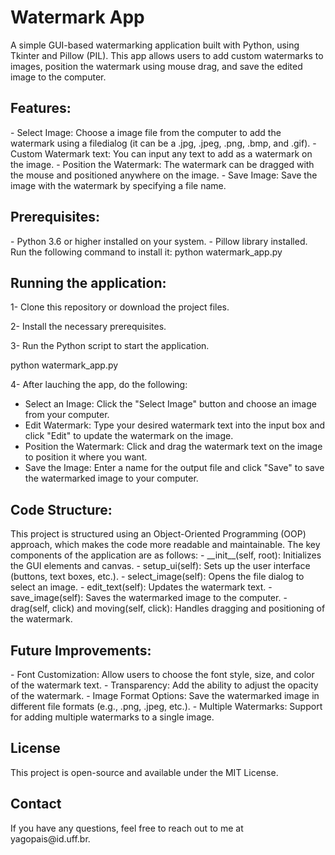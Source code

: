 <h1>Watermark App</h1>

A simple GUI-based watermarking application built with Python, using Tkinter and Pillow (PIL). This app allows users to add custom watermarks to images, position the watermark using mouse drag, and save the edited image to the computer.

<h2>Features:</h2>
- Select Image: Choose a image file from the computer to add the watermark using a filedialog (it can be a .jpg, .jpeg, .png, .bmp, and .gif).
- Custom Watermark text: You can input any text to add as a watermark on the image.
- Position the Watermark: The watermark can be dragged with the mouse and positioned anywhere on the image.
- Save Image: Save the image with the watermark by specifying a file name.

<h2>Prerequisites:</h2>
- Python 3.6 or higher installed on your system.
- Pillow library installed. Run the following command to install it:
  python watermark_app.py

<h2>Running the application:</h2>

1- Clone this repository or download the project files.

2- Install the necessary prerequisites.

3- Run the Python script to start the application.

  python watermark_app.py
  
4- After lauching the app, do the following:

  - Select an Image: Click the "Select Image" button and choose an image from your computer.
  - Edit Watermark: Type your desired watermark text into the input box and click "Edit" to update the watermark on the image.
  - Position the Watermark: Click and drag the watermark text on the image to position it where you want.
  - Save the Image: Enter a name for the output file and click "Save" to save the watermarked image to your computer.

<h2>Code Structure:</h2>
  This project is structured using an Object-Oriented Programming (OOP) approach, which makes the code more readable and maintainable. The key components of the application are as follows:
    - __init__(self, root): Initializes the GUI elements and canvas.
    - setup_ui(self): Sets up the user interface (buttons, text boxes, etc.).
    - select_image(self): Opens the file dialog to select an image.
    - edit_text(self): Updates the watermark text.
    - save_image(self): Saves the watermarked image to the computer.
    - drag(self, click) and moving(self, click): Handles dragging and positioning of the watermark.

<h2>Future Improvements:</h2>
  - Font Customization: Allow users to choose the font style, size, and color of the watermark text.
  - Transparency: Add the ability to adjust the opacity of the watermark.
  - Image Format Options: Save the watermarked image in different file formats (e.g., .png, .jpeg, etc.).
  - Multiple Watermarks: Support for adding multiple watermarks to a single image.

<h2>License</h2>
This project is open-source and available under the MIT License.

<h2>Contact</h2>
If you have any questions, feel free to reach out to me at yagopais@id.uff.br.

